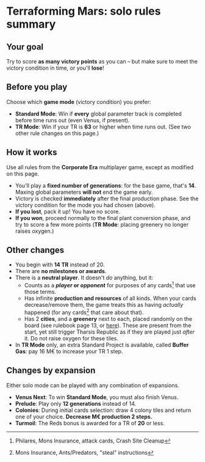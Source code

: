 # Terraforming Mars: solo rules summary

## Your goal

Try to score **as many victory points** as you can – but make sure to meet the victory condition in time, or you'll **lose**!

## Before you play

Choose which **game mode** (victory condition) you prefer:

* **Standard Mode**: Win if **every** global parameter track is completed before time runs out (even Venus, if present).
* **TR Mode**: Win if your TR is **63** or higher when time runs out. (See two other rule changes on this page.)

## How it works

Use all rules from the **Corporate Era** multiplayer game, except as modified on this page.

* You'll play a **fixed number of generations**: for the base game, that's **14**. Maxing global parameters **will not** end the game early.
* Victory is checked **immediately** after the final production phase. See the victory condition for the mode you had chosen (above).
* **If you lost**, pack it up! You have no score.
* **If you won**, proceed normally to the final plant conversion phase, and try to score a few more points (**TR Mode**: placing greenery no longer raises oxygen.)

## Other changes

* You begin with **14 TR** instead of 20.
* There are **no milestones or awards**.
* There is a **neutral player**. It doesn't _do_ anything, but it:
    * Counts as a **_player_ or _opponent_** for purposes of any cards[^1] that use those terms.
    * Has infinite **production and resources** of all kinds. When your cards decrease/remove them, the game treats this as having _actually_ happened (for any cards[^2] that care about that).
    * Has 2 **cities**, and a **greenery** next to each, placed randomly on the board (see rulebook page 13, or [here](https://drive.google.com/file/d/1ASFqalCUC-XEHLwDCncdA_ufFFW3Yevv/view?usp=sharing)). These are present from the start, yet still trigger Tharsis Republic as if they are played just _after_ it. Do not raise oxygen for these tiles.
* In **TR Mode** only, an extra Standard Project is available, called **Buffer Gas**: pay 16 M€ to increase your TR 1 step.

## Changes by expansion

Either solo mode can be played with any combination of expansions.

* **Venus Next**: To win **Standard Mode**, you must also finish Venus.
* **Prelude**: Play only **12 generations** instead of 14.
* **Colonies**: During initial cards selection: draw 4 colony tiles and return one of your choice. **Decrease M€ production 2 steps.**
* **Turmoil**: The Reds bonus is awarded for a TR of **20** or less.

[^1]: Philares, Mons Insurance, attack cards, Crash Site Cleanup
[^2]: Mons Insurance, Ants/Predators, "steal" instructions

